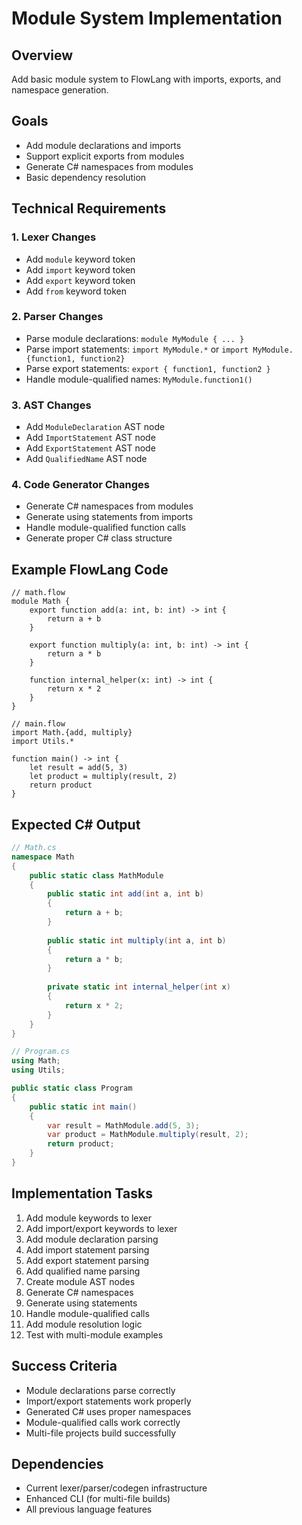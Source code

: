 # Module System Implementation

## Overview
Add basic module system to FlowLang with imports, exports, and namespace generation.

## Goals
- Add module declarations and imports
- Support explicit exports from modules
- Generate C# namespaces from modules
- Basic dependency resolution

## Technical Requirements

### 1. Lexer Changes
- Add `module` keyword token
- Add `import` keyword token
- Add `export` keyword token
- Add `from` keyword token

### 2. Parser Changes
- Parse module declarations: `module MyModule { ... }`
- Parse import statements: `import MyModule.*` or `import MyModule.{function1, function2}`
- Parse export statements: `export { function1, function2 }`
- Handle module-qualified names: `MyModule.function1()`

### 3. AST Changes
- Add `ModuleDeclaration` AST node
- Add `ImportStatement` AST node
- Add `ExportStatement` AST node
- Add `QualifiedName` AST node

### 4. Code Generator Changes
- Generate C# namespaces from modules
- Generate using statements from imports
- Handle module-qualified function calls
- Generate proper C# class structure

## Example FlowLang Code
```flowlang
// math.flow
module Math {
    export function add(a: int, b: int) -> int {
        return a + b
    }
    
    export function multiply(a: int, b: int) -> int {
        return a * b
    }
    
    function internal_helper(x: int) -> int {
        return x * 2
    }
}

// main.flow
import Math.{add, multiply}
import Utils.*

function main() -> int {
    let result = add(5, 3)
    let product = multiply(result, 2)
    return product
}
```

## Expected C# Output
```csharp
// Math.cs
namespace Math
{
    public static class MathModule
    {
        public static int add(int a, int b)
        {
            return a + b;
        }
        
        public static int multiply(int a, int b)
        {
            return a * b;
        }
        
        private static int internal_helper(int x)
        {
            return x * 2;
        }
    }
}

// Program.cs
using Math;
using Utils;

public static class Program
{
    public static int main()
    {
        var result = MathModule.add(5, 3);
        var product = MathModule.multiply(result, 2);
        return product;
    }
}
```

## Implementation Tasks
1. Add module keywords to lexer
2. Add import/export keywords to lexer
3. Add module declaration parsing
4. Add import statement parsing
5. Add export statement parsing
6. Add qualified name parsing
7. Create module AST nodes
8. Generate C# namespaces
9. Generate using statements
10. Handle module-qualified calls
11. Add module resolution logic
12. Test with multi-module examples

## Success Criteria
- Module declarations parse correctly
- Import/export statements work properly
- Generated C# uses proper namespaces
- Module-qualified calls work correctly
- Multi-file projects build successfully

## Dependencies
- Current lexer/parser/codegen infrastructure
- Enhanced CLI (for multi-file builds)
- All previous language features